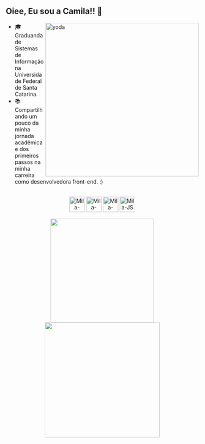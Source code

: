 
## Oiee, Eu sou a Camila!! 👋
  <img align="right" alt="yoda" width="400" src="https://pa1.aminoapps.com/6454/d70fe9741bdcd2bb96c9362818b1e190969d8908_hq.gif">

- 🎓 Graduanda de Sistemas de Informação na Universidade Federal de Santa Catarina.
- 📚 Compartilhando um pouco da minha jornada acadêmica e dos primeiros passos na minha carreira como desenvolvedora front-end. :)


<div style="display: inline_block" align="center" ><br>
  <img align="center" alt="Mila-Python" height="40" width="40" src="https://cdn.jsdelivr.net/gh/devicons/devicon@latest/icons/python/python-original.svg" />      
  <img align="center" alt="Mila-Html" height="40" width="40" src="https://cdn.jsdelivr.net/gh/devicons/devicon@latest/icons/html5/html5-plain-wordmark.svg">
  <img align="center" alt="Mila-CSS" height="40" width="40" src="https://cdn.jsdelivr.net/gh/devicons/devicon@latest/icons/css3/css3-plain-wordmark.svg"> 
  <img align="center" alt="Mila-JS" height="40" width="40" src="https://cdn.jsdelivr.net/gh/devicons/devicon@latest/icons/javascript/javascript-plain.svg" />


</div>

<br>

<div align="center" >
  <a href="https://github.com/Cmilaprim/Cmilaprim/">
  <img width="270em" src="https://github-readme-stats.vercel.app/api/top-langs/?username=Cmilaprim&layout=compact&theme=codeSTACKr&border_radius=1em" />
  <img width="300em" src="https://github-readme-stats.vercel.app/api?username=Cmilaprim&show_icons=true&theme=codeSTACKr&border_radius=1.7em" />
    
</div> 
  









